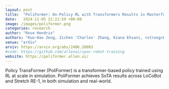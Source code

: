 ```yaml
---
layout: post
title:  "PoliFormer: On-Policy RL with Transformers Results in Masterful Navigators"
date:   2024-11-05 22:21:59 +00:00
image: /images/poliformer.png
categories: research
author: "Rose Hendrix"
authors: "Kuo-Hao Zeng, Zichen 'Charles' Zhang, Kiana Ehsani, <strong>Rose Hendrix</strong>, Jordi Salvador, Alvaro Herrasti, Ross Girshick, Aniruddha Kembhavi, Luca Weihs"
venue: "arXiv"
arxiv: https://arxiv.org/abs/2406.20083
#code: https://github.com/allenai/spoc-robot-training
website: https://poliformer.allen.ai/
---
```

Policy TransFormer (PoliFormer) is a transformer-based policy trained using RL at scale in simulation. PoliFormer achieves SoTA results across LoCoBot and Stretch RE-1, in both simulation and real-world.